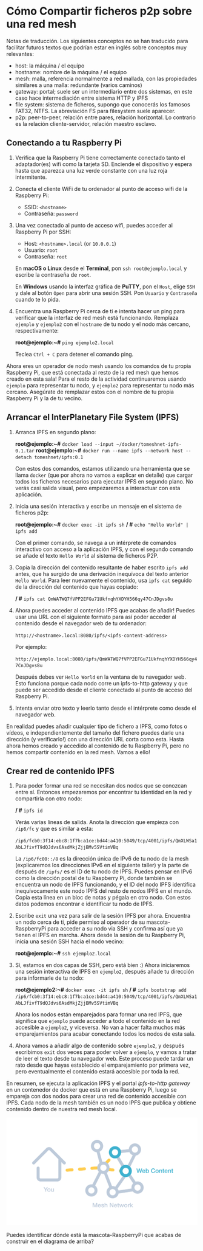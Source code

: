 Cómo Compartir ficheros p2p sobre una red mesh
===================================

Notas de traducción. Los siguientes conceptos no se han traducido para facilitar futuros textos que podrían estar en inglés sobre conceptos muy relevantes:

- host: la máquina / el equipo
- hostname: nombre de la máquina / el equipo
- mesh: malla, referencia normalmente a red mallada, con las propiedades similares a una malla: redundante (varios caminos)
- gateway: portal; suele ser un intermediario entre dos sistemas, en este caso hace intermediación entre sistema HTTP y IPFS
- file system: sistema de ficheros, supongo que conocerás los famosos FAT32, NTFS. La abreviación FS para filesystem suele aparecer.
- p2p: peer-to-peer, relación entre pares, relación horizontal. Lo contrario es la relación cliente-servidor, relación maestro esclavo.

## Conectando a tu Raspberry Pi

1. Verifica que la Raspberry Pi tiene correctamente conectado tanto el adaptador(es) wifi como la tarjeta SD. Enciende el dispositivo y espera hasta que aparezca una luz verde constante con una luz roja intermitente.

1. Conecta el cliente WiFi de tu ordenador al punto de acceso wifi de la Raspberry Pi:

    - SSID: `<hostname>`
    - Contraseña: `password`

1. Una vez conectado al punto de acceso wifi, puedes acceder al Raspberry Pi por SSH:

    - Host: `<hostname>.local` (or `10.0.0.1`)
    - Usuario: `root`
    - Contraseña: `root`

    En **macOS o Linux** desde el **Terminal**, pon `ssh root@ejemplo.local` y escribe la contraseña de `root`.

    En **Windows** usando la interfaz gráfica de **PuTTY**, pon el `Host`, elige `SSH` y dale al botón `Open` para abrir una sesión SSH. Pon `Usuario` y `Contraseña` cuando te lo pida.

1. Encuentra una Raspberry Pi cerca de ti e intenta hacer un ping para verificar que la interfaz de red mesh está funcionando. Remplaza `ejemplo` y `ejemplo2` con el `hostname` de tu nodo y el nodo más cercano, respectivamente:

    **root@ejemplo:~#** `ping ejemplo2.local`

    Teclea `Ctrl + C` para detener el comando ping.

Ahora eres un operador de nodo mesh usando los comandos de tu propia Raspberry Pi, que está conectada al resto de la red mesh que hemos creado en esta sala! Para el resto de la actividad continuaremos usando `ejemplo` para representar tu nodo, y `ejemplo2` para representar tu nodo más cercano. Asegúrate de remplazar estos con el nombre de tu propia Raspberry Pi y la de tu vecino.

## Arrancar el InterPlanetary File System (IPFS)

1. Arranca IPFS en segundo plano:

    **root@ejemplo:~#** `docker load --input ~/docker/tomeshnet-ipfs-0.1.tar`
    **root@ejemplo:~#** `docker run --name ipfs --network host --detach tomeshnet/ipfs:0.1`

    Con estos dos comandos, estamos utilizando una herramienta que se llama `docker` (que por ahora no vamos a explicar en detalle) que cargar todos los ficheros necesarios para ejecutar IPFS en segundo plano. No verás casi salida visual, pero empezaremos a interactuar con esta aplicación.

1. Inicia una sesión interactiva y escribe un mensaje en el sistema de ficheros p2p: 

    **root@ejemplo:~#** `docker exec -it ipfs sh`
    **/ #** `echo "Hello World" | ipfs add`

    Con el primer comando, se navega a un intérprete de comandos interactivo con acceso a la aplicación IPFS, y con el segundo comando se añade el texto `Hello World` al sistema de ficheros P2P.

1. Copia la dirección del contenido resultante de haber escrito `ipfs add` antes, que ha surgido de una derivación inequívoca del texto anterior `Hello World`. Para leer nuevamente el contenido, usa `ipfs cat` seguido de la dirección del contenido que hayas copiado:

    **/ #** `ipfs cat QmWATWQ7fVPP2EFGu71UkfnqhYXDYH566qy47CnJDgvs8u`

1. Ahora puedes acceder al contenido IPFS que acabas de añadir! Puedes usar una URL con el siguiente formato para así poder acceder al contenido desde el navegador web de tu ordenador:

    `http://<hostname>.local:8080/ipfs/<ipfs-content-address>`

    Por ejemplo:

    `http://ejemplo.local:8080/ipfs/QmWATWQ7fVPP2EFGu71UkfnqhYXDYH566qy47CnJDgvs8u`

    Después debes ver `Hello World` en la ventana de tu navegador web. Esto funciona porque cada nodo corre un ipfs-to-http gateway y que puede ser accedido desde el cliente conectado al punto de acceso del Raspberry Pi.

1. Intenta enviar otro texto y leerlo tanto desde el intérprete como desde el navegador web.

En realidad puedes añadir cualquier tipo de fichero a IPFS, como fotos o vídeos, e independientemente del tamaño del fichero puedes darle una dirección (y verificarlo!) con una dirección URL corta como esta. Hasta ahora hemos creado y accedido al contenido de tu Raspberry Pi, pero no hemos compartir contenido en la red mesh. Vamos a ello!    

## Crear red de contenido IPFS

1. Para poder formar una red se necesitan dos nodos que se conozcan entre sí. Entonces empezaremos por encontrar tu identidad en la red y compartirla con otro nodo:

    **/ #** `ipfs id`

    Verás varias lineas de salida. Anota la dirección que empieza con `/ip6/fc` y que es similar a esta:

    `/ip6/fcb0:3f14:ebc8:1f7b:a1ce:bd44:a410:5049/tcp/4001/ipfs/QmXLWSa1AbLJfivfT9dQJdvs6AsdMkjZjjBMv5SVtimVBq`

    La `/ip6/fc00::/8` es la dirección única de IPv6 de tu nodo de la mesh (explicaremos los direcciones IPv6 en el siguiente taller) y la parte de después de `/ipfs/` es el ID de tu nodo de IPFS. Puedes pensar en IPv6 como la dirección postal de tu Raspberry Pi, donde también se encuentra un nodo de IPFS funcionando, y el ID del nodo IPFS identifica inequívocamente este nodo IPFS del resto de nodos IPFS en el mundo. Copia esta línea en un bloc de notas y pégala en otro nodo. Con estos datos podemos encontrar e identificar tu nodo de IPFS. 

1. Escribe `exit` una vez para salir de la sesión IPFS por ahora. Encuentra un nodo cerca de ti, pide permiso al operador de su mascota-RaspberryPi para acceder a su nodo via SSH y confirma así que ya tienen el IPFS en marcha. Ahora desde la sesión de tu Raspberry Pi, inicia una sesión SSH hacia el nodo vecino: 

    **root@ejemplo:~#** `ssh ejemplo2.local`

1. Sí, estamos en dos capas de SSH, pero está bien :) Ahora iniciaremos una sesión interactiva de IPFS en `ejemplo2`, después añade tu dirección para informarle de tu nodo:

    **root@ejemplo2:~#** `docker exec -it ipfs sh`
    **/ #** `ipfs bootstrap add /ip6/fcb0:3f14:ebc8:1f7b:a1ce:bd44:a410:5049/tcp/4001/ipfs/QmXLWSa1AbLJfivfT9dQJdvs6AsdMkjZjjBMv5SVtimVBq`

    Ahora los nodos están emparejados para formar una red IPFS, que significa que `ejemplo` puede acceder a todo el contenido en la red accesible a `ejemplo2`, y viceversa. No van a hacer falta muchos más emparejamientos para acabar conectando todos los nodos de esta sala.

1. Ahora vamos a añadir algo de contenido sobre `ejemplo2`, y después escribimos `exit` dos veces para poder volver a `ejemplo`, y vamos a tratar de leer el texto desde tu navegador web. Este proceso puede tardar un rato desde que hayas establecido el emparejamiento por primera vez, pero eventualmente el contenido estará accesible por toda la red.

En resumen, se ejecuta la aplicación IPFS y el portal *ipfs-to-http gateway* en un contenedor de docker que está en una Raspberry Pi, luego se empareja con dos nodos para crear una red de contenido accesible con IPFS. Cada nodo de la mesh también es un nodo IPFS que publica y obtiene contenido dentro de nuestra red mesh local.

![Peer-to-peer applications](peer-to-peer-applications.svg)

Puedes identificar dónde está la mascota-RaspberryPi que acabas de construir en el diagrama de arriba?
